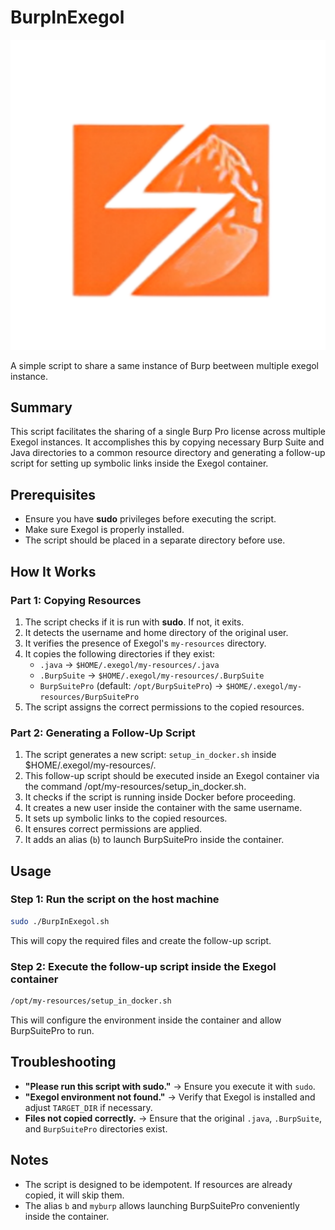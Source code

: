 # BurpInExegol

![alt text](logo.png)

A simple script to share a same instance of Burp beetween multiple exegol instance.

## Summary
This script facilitates the sharing of a single Burp Pro license across multiple Exegol instances. It accomplishes this by copying necessary Burp Suite and Java directories to a common resource directory and generating a follow-up script for setting up symbolic links inside the Exegol container.

## Prerequisites
- Ensure you have **sudo** privileges before executing the script.
- Make sure Exegol is properly installed.
- The script should be placed in a separate directory before use.

## How It Works
### **Part 1: Copying Resources**
1. The script checks if it is run with **sudo**. If not, it exits.
2. It detects the username and home directory of the original user.
3. It verifies the presence of Exegol's `my-resources` directory.
4. It copies the following directories if they exist:
   - `.java` → `$HOME/.exegol/my-resources/.java`
   - `.BurpSuite` → `$HOME/.exegol/my-resources/.BurpSuite`
   - `BurpSuitePro` (default: `/opt/BurpSuitePro`) → `$HOME/.exegol/my-resources/BurpSuitePro`
5. The script assigns the correct permissions to the copied resources.

### **Part 2: Generating a Follow-Up Script**
1. The script generates a new script: `setup_in_docker.sh` inside $HOME/.exegol/my-resources/.
2. This follow-up script should be executed inside an Exegol container via the command /opt/my-resources/setup_in_docker.sh.
3. It checks if the script is running inside Docker before proceeding.
4. It creates a new user inside the container with the same username.
5. It sets up symbolic links to the copied resources.
6. It ensures correct permissions are applied.
7. It adds an alias (`b`) to launch BurpSuitePro inside the container.

## Usage
### Step 1: Run the script on the host machine
```bash
sudo ./BurpInExegol.sh
```
This will copy the required files and create the follow-up script.

### Step 2: Execute the follow-up script inside the Exegol container
```bash
/opt/my-resources/setup_in_docker.sh
```
This will configure the environment inside the container and allow BurpSuitePro to run.

## Troubleshooting
- **"Please run this script with sudo."** → Ensure you execute it with `sudo`.
- **"Exegol environment not found."** → Verify that Exegol is installed and adjust `TARGET_DIR` if necessary.
- **Files not copied correctly.** → Ensure that the original `.java`, `.BurpSuite`, and `BurpSuitePro` directories exist.

## Notes
- The script is designed to be idempotent. If resources are already copied, it will skip them.
- The alias `b` and `myburp` allows launching BurpSuitePro conveniently inside the container.
